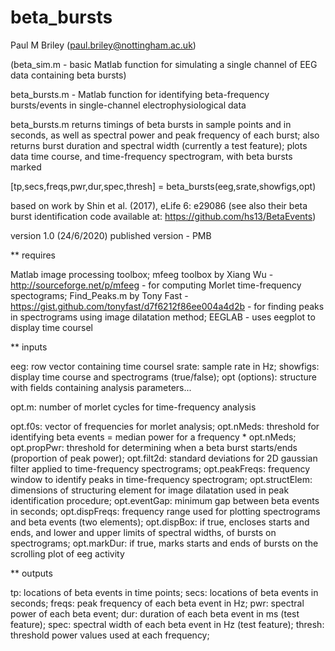 # beta_bursts
Paul M Briley (paul.briley@nottingham.ac.uk)

(beta_sim.m - basic Matlab function for simulating a single channel of EEG data containing beta bursts)

beta_bursts.m - Matlab function for identifying beta-frequency bursts/events in single-channel electrophysiological data

beta_bursts.m returns timings of beta bursts in sample points and in seconds, as well as spectral power and peak frequency of each burst; 
also returns burst duration and spectral width (currently a test feature); 
plots data time course, and time-frequency spectrogram, with beta bursts marked

[tp,secs,freqs,pwr,dur,spec,thresh] = beta_bursts(eeg,srate,showfigs,opt)

based on work by Shin et al. (2017), eLife 6: e29086 (see also their beta burst identification code available at: https://github.com/hs13/BetaEvents)

version 1.0 (24/6/2020)
published version - PMB

** requires

Matlab image processing toolbox; 
mfeeg toolbox by Xiang Wu - http://sourceforge.net/p/mfeeg - for computing Morlet time-frequency spectograms; 
Find_Peaks.m by Tony Fast - https://gist.github.com/tonyfast/d7f6212f86ee004a4d2b - for finding peaks in spectrograms using image dilatation method; 
EEGLAB - uses eegplot to display time coursel 

** inputs

eeg: row vector containing time coursel 
srate: sample rate in Hz; 
showfigs: display time course and spectrograms (true/false); 
opt (options): structure with fields containing analysis parameters...

opt.m: number of morlet cycles for time-frequency analysis

opt.f0s: vector of frequencies for morlet analysis; 
opt.nMeds: threshold for identifying beta events = median power for a frequency * opt.nMeds; 
opt.propPwr: threshold for determining when a beta burst starts/ends (proportion of peak power); 
opt.filt2d: standard deviations for 2D gaussian filter applied to time-frequency spectrograms; 
opt.peakFreqs: frequency window to identify peaks in time-frequency spectrogram; 
opt.structElem: dimensions of structuring element for image dilatation used in peak identification procedure; 
opt.eventGap: minimum gap between beta events in seconds; 
opt.dispFreqs: frequency range used for plotting spectrograms and beta events (two elements); 
opt.dispBox: if true, encloses starts and ends, and lower and upper limits of spectral widths, of bursts on spectrograms; 
opt.markDur: if true, marks starts and ends of bursts on the scrolling plot of eeg activity

** outputs

tp: locations of beta events in time points; 
secs: locations of beta events in seconds; 
freqs: peak frequency of each beta event in Hz; 
pwr: spectral power of each beta event; 
dur: duration of each beta event in ms (test feature); 
spec: spectral width of each beta event in Hz (test feature); 
thresh: threshold power values used at each frequency; 
